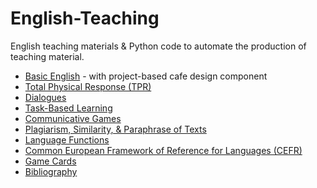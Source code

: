 # English-Teaching

English teaching materials &amp; Python code to automate the production of teaching material.

- [Basic English](https://github.com/jonfernq/English-Teaching/blob/main/BasicEnglish/README.md) - with project-based cafe design component
- [Total Physical Response (TPR)](https://github.com/jonfernq/English-Teaching/tree/main/TotalPhysicalResponse)
- [Dialogues](https://github.com/jonfernq/English-Teaching/blob/main/Dialogues/README.md)
- [Task-Based Learning](https://github.com/jonfernq/English-Teaching/blob/main/TaskBasedLearning/README.md)
- [Communicative Games](https://github.com/jonfernq/English-Teaching/blob/main/CommunicativeGames/README.md) 
- [Plagiarism, Similarity, & Paraphrase of Texts](https://github.com/jonfernq/English-Teaching/tree/main/PlagiarismSimilarityParaphrase) 
- [Language Functions](https://github.com/jonfernq/English-Teaching/blob/main/LanguageFunctions/README.md) 
- [Common European Framework of Reference for Languages (CEFR)](https://github.com/jonfernq/English-Teaching/tree/main/CEFR) 
- [Game Cards](https://github.com/jonfernq/English-Teaching/blob/main/GameCards/README.md)
- [Bibliography](https://github.com/jonfernq/English-Teaching/blob/main/bibliography.md) 
